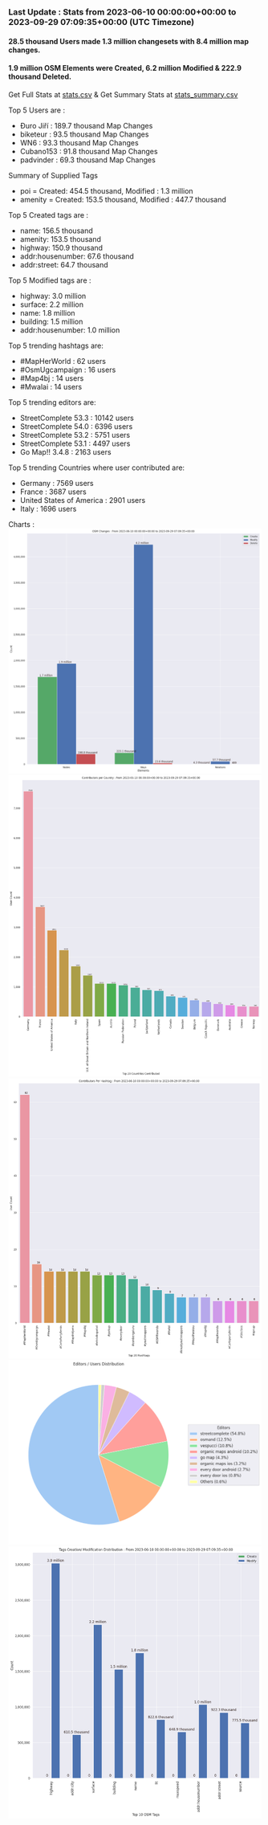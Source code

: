 ### Last Update : Stats from 2023-06-10 00:00:00+00:00 to 2023-09-29 07:09:35+00:00 (UTC Timezone)

#### 28.5 thousand Users made 1.3 million changesets with 8.4 million map changes.
#### 1.9 million OSM Elements were Created, 6.2 million Modified & 222.9 thousand Deleted.
Get Full Stats at [stats.csv](/stats/fieldmappers/Daily/stats.csv)
 & Get Summary Stats at [stats_summary.csv](/stats/fieldmappers/Daily/stats_summary.csv)

Top 5 Users are : 
- Đuro Jiří : 189.7 thousand Map Changes
- biketeur : 93.5 thousand Map Changes
- WN6 : 93.3 thousand Map Changes
- Cubano153 : 91.8 thousand Map Changes
- padvinder : 69.3 thousand Map Changes

Summary of Supplied Tags
- poi = Created: 454.5 thousand, Modified : 1.3 million
- amenity = Created: 153.5 thousand, Modified : 447.7 thousand


Top 5 Created tags are :
- name: 156.5 thousand
- amenity: 153.5 thousand
- highway: 150.9 thousand
- addr:housenumber: 67.6 thousand
- addr:street: 64.7 thousand


Top 5 Modified tags are :
- highway: 3.0 million
- surface: 2.2 million
- name: 1.8 million
- building: 1.5 million
- addr:housenumber: 1.0 million


Top 5 trending hashtags are:
- #MapHerWorld : 62 users
- #OsmUgcampaign : 16 users
- #Map4bj : 14 users
- #Mwalai : 14 users


Top 5 trending editors are:
- StreetComplete 53.3 : 10142 users
- StreetComplete 54.0 : 6396 users
- StreetComplete 53.2 : 5751 users
- StreetComplete 53.1 : 4497 users
- Go Map!! 3.4.8 : 2163 users


Top 5 trending Countries where user contributed are:
- Germany : 7569 users
- France : 3687 users
- United States of America : 2901 users
- Italy : 1696 users


 Charts : 
![Alt text](./stats_osm_changes.png) 
![Alt text](./stats_users_per_country.png) 
![Alt text](./stats_users_per_hashtag.png) 
![Alt text](./stats_editors_pie_chart.png) 
![Alt text](./stats_tags.png) 
